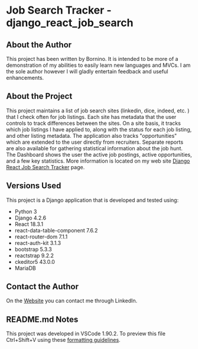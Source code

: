 # Job Search Tracker - django_react_job_search

## About the Author
This project has been written by Bornino.  It is intended to be more of a demonstration of my abilities to easily learn new languages and MVCs.  I am the sole author however I will gladly entertain feedback and useful enhancements.

## About the Project
This project maintains a list of job search sites (linkedin, dice, indeed, etc. ) that I check often for job listings. Each site has metadata that the user controls to track differences between the sites. On a site basis, it tracks which job listings I have applied to, along with the status for each job listing, and other listing metadata. The application also tracks "opportunities" which are extended to the user directly from recruiters.  Separate reports are also available for gathering statistical information about the job hunt.  The Dashboard shows the user the active job postings, active opportunities, and a few key statistics.  More information is located on my web site [Django React Job Search Tracker](https://bornino.net/django-react-job-search-tracker/) page. 

## Versions Used
This project is a Django  application that is developed and tested using:
- Python 3
- Django 4.2.6
- React 18.3.1
- react-data-table-component 7.6.2
- react-router-dom 7.1.1
- react-auth-kit 3.1.3
- bootstrap 5.3.3
- reactstrap 9.2.2
- ckeditor5 43.0.0
- MariaDB


## Contact the Author
On the [Website](https://bornino.net/home/) you can contact me through LinkedIn.

## README.md Notes
This project was developed in VSCode 1.90.2. To preview this file Ctrl+Shift+V using these [formatting guidelines](https://docs.github.com/en/repositories/managing-your-repositorys-settings-and-features/customizing-your-repository/about-readmes).   
